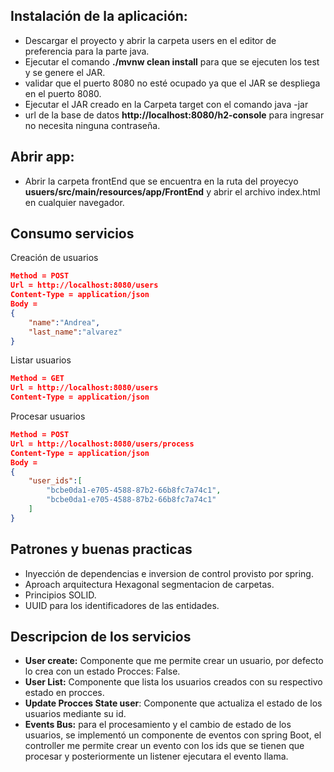 ## Instalación de la aplicación:

 - Descargar el proyecto y abrir la carpeta users en el editor de preferencia para la parte java.
 - Ejecutar el comando **./mvnw clean install** para que se ejecuten los test y se genere el JAR.
 - validar que el puerto 8080 no esté ocupado ya que el JAR se despliega en el puerto 8080.
 - Ejecutar el JAR creado en la Carpeta target con el comando java -jar <nombre del jar>
 - url de la base de datos **http://localhost:8080/h2-console** para ingresar no necesita ninguna contraseña.

 ## Abrir app:

 - Abrir la carpeta frontEnd que se encuentra en la ruta del proyecyo **usuers/src/main/resources/app/FrontEnd** y abrir el archivo index.html en cualquier navegador.

## Consumo servicios 

Creación de usuarios

```json
Method = POST
Url = http://localhost:8080/users
Content-Type = application/json
Body = 
{
    "name":"Andrea",
    "last_name":"alvarez"
}

```

Listar usuarios

```json
Method = GET
Url = http://localhost:8080/users
Content-Type = application/json

```

Procesar usuarios

```json
Method = POST
Url = http://localhost:8080/users/process
Content-Type = application/json
Body = 
{
    "user_ids":[
        "bcbe0da1-e705-4588-87b2-66b8fc7a74c1",
        "bcbe0da1-e705-4588-87b2-66b8fc7a74c1"
    ]
}

```

## Patrones y buenas practicas

-   Inyección de dependencias e inversion de control provisto por spring.
-   Aproach arquitectura Hexagonal segmentacion de carpetas.
-   Principios SOLID.
-   UUID para los identificadores de las entidades.




## Descripcion de los servicios

-   **User create:** Componente que me permite crear un usuario, por defecto lo crea con un estado Procces: False.
-   **User List:** Componente que lista los usuarios creados con su respectivo estado en procces.
-   **Update Procces State user**: Componente que actualiza el estado de los usuarios mediante su id.
-   **Events Bus:** para el procesamiento y el cambio de estado de los usuarios, se implementó un componente de eventos con spring Boot, el controller me permite crear un evento con los ids que se tienen que procesar y posteriormente un listener ejecutara el evento llama.

